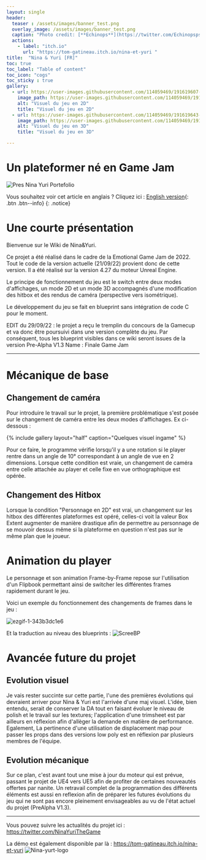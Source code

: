 ```yaml
---
layout: single
header:
  teaser : /assets/images/banner_test.png
  overlay_image: /assets/images/banner_test.png
  caption: "Photo credit: [**Echinops**](https://twitter.com/Echinopspsps)"
  actions:
    - label: "itch.io"
      url: "https://tom-gatineau.itch.io/nina-et-yuri "
title:  "Nina & Yuri [FR]"
toc: true
toc_label: "Table of content"
toc_icon: "cogs"
toc_sticky : true
gallery:
  - url: https://user-images.githubusercontent.com/114059469/191619607-fe846042-73ab-4073-b8f1-478cf66c0ede.png
    image_path: https://user-images.githubusercontent.com/114059469/191619607-fe846042-73ab-4073-b8f1-478cf66c0ede.png
    alt: "Visuel du jeu en 2D"
    title: "Visuel du jeu en 2D"
  - url: https://user-images.githubusercontent.com/114059469/191619643-f8f51dac-5199-43ea-98ce-a3b8efb9b7b0.png
    image_path: https://user-images.githubusercontent.com/114059469/191619643-f8f51dac-5199-43ea-98ce-a3b8efb9b7b0.png
    alt: "Visuel du jeu en 3D"
    title: "Visuel du jeu en 3D"

---
```

# Un plateformer né en Game Jam

![Pres Nina Yuri Portefolio](https://user-images.githubusercontent.com/114059469/191930265-32b12a1c-e7ff-4f4b-8aab-13ac1c99aadc.png)

Vous souhaitez voir cet article en anglais ? Cliquez ici : [English version](https://dwenshell.github.io/Nina-et-Yuri-EN/){: .btn .btn--info} 
{: .notice}

# Une courte présentation

Bienvenue sur le Wiki de Nina&Yuri.

Ce projet a été réalisé dans le cadre de la Emotional Game Jam de 2022. Tout le code de la version actuelle (21/09/22) provient donc de cette version. Il a été réalisé sur la version 4.27 du moteur Unreal Engine.

Le principe de fonctionnement du jeu est le switch entre deux modes d'affichages, un mode 2D et un mode 3D accompagnés d'une modification des hitbox et des rendus de caméra (perspective vers isométrique).

Le développement du jeu se fait en blueprint sans intégration de code C pour le moment.

EDIT du 29/09/22 : le projet a reçu le tremplin du concours de la Gamecup et va donc être poursuivi dans une version complète du jeu. Par conséquent, tous les blueprint visibles dans ce wiki seront issues de la version Pre-Alpha V1.3 Name : Finale Game Jam


***
# Mécanique de base
## Changement de caméra

Pour introduire le travail sur le projet, la première problématique s'est posée sur le changement de caméra entre les deux modes d'affichages. 
Ex ci-dessous :

{% include gallery layout="half" caption="Quelques visuel ingame" %}

Pour ce faire, le programme vérifie lorsqu'il y a une rotation si le player rentre dans un angle de 10° correspondant à un angle de vue en 2 dimensions. Lorsque cette condition est vraie, un changement de caméra entre celle attachée au player et celle fixe en vue orthographique est opérée. 

## Changement des Hitbox

Lorsque la condition "Personnage en 2D" est vrai, un changement sur les hitbox des différentes plateformes est opéré, celles-ci voit la valeur Box Extent augmenter de manière drastique afin de permettre au personnage de se mouvoir dessus même si la plateforme en question n'est pas sur le même plan que le joueur. 

# Animation du player

Le personnage et son animation Frame-by-Frame repose sur l'utilisation d'un Flipbook permettant ainsi de switcher les différentes frames rapidement durant le jeu. 

Voici un exemple du fonctionnement des changements de frames dans le jeu : 


![ezgif-1-343b3dc1e6](https://user-images.githubusercontent.com/114059469/193783795-0cf2ac5d-b971-4870-8f2f-54cfd2a22a12.gif)

Et la traduction au niveau des blueprints :
![ScreeBP](https://user-images.githubusercontent.com/114059469/193783831-9f377285-856c-48c7-805f-4895b39295fd.png)

# Avancée future du projet
## Evolution visuel

Je vais rester succinte sur cette partie, l'une des premières évolutions qui devraient arriver pour Nina & Yuri est l'arrivée d'une maj visuel. L'idée, bien entendu, serait de conserver la DA tout en faisant évoluer le niveau de polish et le travail sur les textures; l'application d'une trimsheet est par ailleurs en réflexion afin d'allèger la demande en matière de performance. Egalement, La pertinence d'une utilisation de displacement map pour passer les props dans des versions low poly est en réflexion par plusieurs membres de l'équipe. 

## Evolution mécanique

Sur ce plan, c'est avant tout une mise à jour du moteur qui est prévue, passant le projet de UE4 vers UE5 afin de profiter de certaines nouveautés offertes par nanite. Un retravail complet de la programmation des différents éléments est aussi en reflexion afin de préparer les futures évolutions du jeu qui ne sont pas encore pleinement envisageables au vu de l'état actuel du projet (PreAlpha V1.3).

***

Vous pouvez suivre les actualités du projet ici : https://twitter.com/NinaYuriTheGame

La démo est également disponible par là : https://tom-gatineau.itch.io/nina-et-yuri 
![Nina-yurt-logo](https://user-images.githubusercontent.com/114059469/193817889-a0feb3ca-9cdd-4fac-8fdd-f7866550b63f.png)